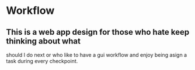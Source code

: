 # Workflow
## This is a web app design for those who hate keep thinking about what
should I do next or who like to have a gui workflow and enjoy being
asign a task during every checkpoint.
